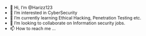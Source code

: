 - 👋 Hi, I’m @Harizz123
- 👀 I’m interested in CyberSecurity
- 🌱 I’m currently learning Ethical Hacking, Penetration Testing etc.
- 💞️ I’m looking to collaborate on Information security jobs.
- 📫 How to reach me ...


<!---
Harizz123/Harizz123 is a ✨ special ✨ repository because its `README.md` (this file) appears on your GitHub profile.
You can click the Preview link to take a look at your changes.
--->
